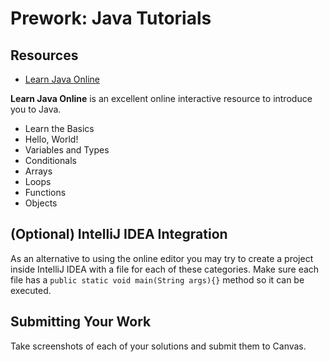 # Prework: Java Tutorials

## Resources
* [Learn Java Online](http://www.learnjavaonline.org/)

**Learn Java Online** is an excellent online interactive resource to introduce
you to Java.

* Learn the Basics
* Hello, World!
* Variables and Types
* Conditionals
* Arrays
* Loops
* Functions
* Objects

## (Optional) IntelliJ IDEA Integration
As an alternative to using the online editor you may try to create a project
inside IntelliJ IDEA with a file for each of these categories. Make sure each
file has a `public static void main(String args){}` method so it can be
executed.

## Submitting Your Work
Take screenshots of each of your solutions and submit them to Canvas.
